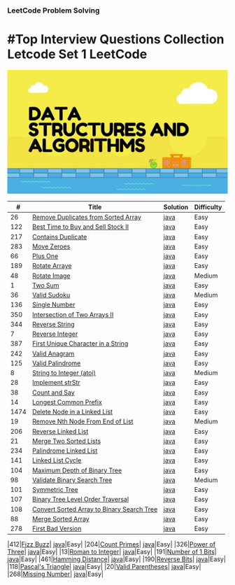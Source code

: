 ### LeetCode Problem Solving
#Top Interview Questions Collection Letcode  Set 1
LeetCode
========
<img src='https://github.com/Ahmedsafwat101/Top_Interview_Questions_Set1/blob/master/dsa.jpeg' title='Problem Solving' width='' alt='Problem Solving' />


| # | Title | Solution | Difficulty |
|---| ----- | -------- | ---------- |
|26|[Remove Duplicates from Sorted Array](https://leetcode.com/problems/remove-duplicates-from-sorted-array/)| [java](https://github.com/Ahmedsafwat101/Top_Interview_Questions_Set1/blob/master/Arrays/RemoveDuplicates.java)|Easy|
|122|[Best Time to Buy and Sell Stock II]( https://leetcode.com/problems/best-time-to-buy-and-sell-stock-ii/)| [java](https://github.com/Ahmedsafwat101/Top_Interview_Questions_Set1/blob/master/Arrays/BestTimeBuySell.java)|Easy|
|217|[Contains Duplicate](https://leetcode.com/problems/contains-duplicate/)| [java](https://github.com/Ahmedsafwat101/Top_Interview_Questions_Set1/blob/master/Arrays/ContainsDuplicate.java)|Easy|
|283|[Move Zeroes](https://leetcode.com/problems/move-zeroes/)| [java](https://github.com/Ahmedsafwat101/Top_Interview_Questions_Set1/blob/master/Arrays/MoveZeroes.java)|Easy|
|66|[Plus One](https://leetcode.com/problems/plus-one/)| [java](https://github.com/Ahmedsafwat101/Top_Interview_Questions_Set1/blob/master/Arrays/PlusOne.java)|Easy|
|189|[Rotate Arraye](https://leetcode.com/problems/rotate-array/)| [java](https://github.com/Ahmedsafwat101/Top_Interview_Questions_Set1/blob/master/Arrays/RotateArray.java)|Easy|
|48|[Rotate Image](https://leetcode.com/problems/rotate-image/)| [java](https://github.com/Ahmedsafwat101/Top_Interview_Questions_Set1/blob/master/Arrays/RotateImage.java)|Medium|
|1|[Two Sum](https://leetcode.com/problems/two-sum/)| [java](https://github.com/Ahmedsafwat101/Top_Interview_Questions_Set1/blob/master/Arrays/TwoSum.java)|Easy|
|36|[Valid Sudoku](https://leetcode.com/problems/valid-sudoku/)| [java](https://github.com/Ahmedsafwat101/Top_Interview_Questions_Set1/blob/master/Arrays/ValidSudoku.java)|Medium|
|136|[Single Number](https://leetcode.com/problems/single-number/)| [java](https://github.com/Ahmedsafwat101/Top_Interview_Questions_Set1/blob/master/Arrays/SingleNumber.java)|Easy|
|350|[Intersection of Two Arrays II](https://leetcode.com/problems/intersection-of-two-arrays-ii/)| [java](https://github.com/Ahmedsafwat101/Top_Interview_Questions_Set1/blob/master/Arrays/IntersectionTwoArraysII.java)|Easy|
|344|[Reverse String](https://leetcode.com/problems/reverse-string/)| [java](https://github.com/Ahmedsafwat101/Top_Interview_Questions_Set1/blob/master/Strings/ReverseString.java)|Easy|
|7|[Reverse Integer](https://leetcode.com/problems/reverse-integer/)| [java](https://github.com/Ahmedsafwat101/Top_Interview_Questions_Set1/blob/master/Strings/ReverseInteger.java)|Easy|
|387|[ First Unique Character in a String](https://leetcode.com/problems/first-unique-character-in-a-string/)| [java](https://github.com/Ahmedsafwat101/Top_Interview_Questions_Set1/blob/master/Strings/FirstUniqueCharacter.java)|Easy|
|242|[ Valid Anagram](https://leetcode.com/problems/valid-anagram/)| [java](https://github.com/Ahmedsafwat101/Top_Interview_Questions_Set1/blob/master/Strings/ValidAnagram.java)|Easy|
|125|[Valid Palindrome](https://leetcode.com/problems/valid-palindrome/)| [java](https://github.com/Ahmedsafwat101/Top_Interview_Questions_Set1/blob/master/Strings/ValidPalindrome.java)|Easy|
|8|[String to Integer (atoi)](https://leetcode.com/problems/string-to-integer-atoi/)| [java](https://github.com/Ahmedsafwat101/Top_Interview_Questions_Set1/blob/master/Strings/Atoi.java)|Medium|
|28|[Implement strStr](https://leetcode.com/problems/implement-strstr/)| [java](https://github.com/Ahmedsafwat101/Top_Interview_Questions_Set1/blob/master/Strings/mplementstrStr.java)|Easy|
|38|[Count and Say](https://leetcode.com/problems/count-and-say/)| [java](https://github.com/Ahmedsafwat101/Top_Interview_Questions_Set1/blob/master/Strings/CountAndSay.java)|Easy|
|14|[Longest Common Prefix](https://leetcode.com/problems/longest-common-prefix/)| [java](https://github.com/Ahmedsafwat101/Top_Interview_Questions_Set1/blob/master/Strings/LongestCommonPrefix.java)|Easy|
|1474|[Delete Node in a Linked List](https://leetcode.com/explore/interview/card/top-interview-questions-easy/93/linked-list/553/)| [java](https://github.com/Ahmedsafwat101/Top_Interview_Questions_Set1/blob/master/LinkedList/DeleteNode.java)|Easy|
|19|[Remove Nth Node From End of List](https://leetcode.com/explore/interview/card/top-interview-questions-easy/93/linked-list/603/)| [java](https://github.com/Ahmedsafwat101/Top_Interview_Questions_Set1/blob/master/LinkedList/RemoveNthNode.java)|Medium|
|206|[Reverse Linked List](https://leetcode.com/explore/interview/card/top-interview-questions-easy/93/linked-list/560/)| [java](https://github.com/Ahmedsafwat101/Top_Interview_Questions_Set1/blob/master/LinkedList/ReverseLinkedList.java)|Easy|
|21|[Merge Two Sorted Lists](https://leetcode.com/explore/interview/card/top-interview-questions-easy/93/linked-list/771/)| [java](https://github.com/Ahmedsafwat101/Top_Interview_Questions_Set1/blob/master/LinkedList/MergeTwoSortedLists.java)|Easy|
|234|[Palindrome Linked List](https://leetcode.com/explore/interview/card/top-interview-questions-easy/93/linked-list/772/)| [java](https://github.com/Ahmedsafwat101/Top_Interview_Questions_Set1/blob/master/LinkedList/PalindromeLinkedList.java)|Easy|
|141|[Linked List Cycle](https://leetcode.com/explore/interview/card/top-interview-questions-easy/93/linked-list/773/)| [java](https://github.com/Ahmedsafwat101/Top_Interview_Questions_Set1/blob/master/LinkedList/LinkedListCycle.java)|Easy|
|104|[Maximum Depth of Binary Tree](https://leetcode.com/explore/interview/card/top-interview-questions-easy/94/trees/555/)| [java](https://github.com/Ahmedsafwat101/Top_Interview_Questions_Set1/blob/master/Trees/MaximumDepthOfBinaryTree.java)|Easy|
|98|[Validate Binary Search Tree](https://leetcode.com/explore/interview/card/top-interview-questions-easy/94/trees/625/)| [java](https://github.com/Ahmedsafwat101/Top_Interview_Questions_Set1/blob/master/Trees/ValidateBinarySearchTree.java)|Medium|
|101|[Symmetric Tree](https://leetcode.com/explore/interview/card/top-interview-questions-easy/94/trees/627/)| [java](https://github.com/Ahmedsafwat101/Top_Interview_Questions_Set1/blob/master/Trees/SymmetricTree.java)|Easy|
|107|[Binary Tree Level Order Traversal](https://leetcode.com/explore/interview/card/top-interview-questions-easy/94/trees/628/)| [java](https://github.com/Ahmedsafwat101/Top_Interview_Questions_Set1/blob/master/Trees/BinaryTreeLevelOrderTraversal.java)|Easy|
|108|[Convert Sorted Array to Binary Search Tree](https://leetcode.com/explore/interview/card/top-interview-questions-easy/94/trees/631/)| [java](https://github.com/Ahmedsafwat101/Top_Interview_Questions_Set1/blob/master/Trees/ConvertSortedArrayBinarySearchTree.java)|Easy|
|88|[Merge Sorted Array](https://leetcode.com/explore/interview/card/top-interview-questions-easy/96/sorting-and-searching/587/)| [java](https://github.com/Ahmedsafwat101/Top_Interview_Questions_Set1/blob/master/SortingAndSearching/MergeSortedArray.java)|Easy|
|278|[First Bad Version](https://leetcode.com/explore/interview/card/top-interview-questions-easy/96/sorting-and-searching/774/)| [java](https://github.com/Ahmedsafwat101/Top_Interview_Questions_Set1/blob/master/SortingAndSearching/FirstBadVersion.java)|Easy|

|412|[Fizz Buzz](https://leetcode.com/explore/interview/card/top-interview-questions-easy/102/math/743/)| [java](https://github.com/Ahmedsafwat101/Top_Interview_Questions_Set1/blob/master/Math/FizzBuzz.java)|Easy|
|204|[Count Primes](https://leetcode.com/explore/interview/card/top-interview-questions-easy/102/math/744/)| [java](https://github.com/Ahmedsafwat101/Top_Interview_Questions_Set1/blob/master/Math/CountPrimes.java)|Easy|
|326|[Power of Three](https://leetcode.com/explore/interview/card/top-interview-questions-easy/102/math/745/)| [java](https://github.com/Ahmedsafwat101/Top_Interview_Questions_Set1/blob/master/Math/PowerThree.java)|Easy|
|13|[Roman to Integer](https://leetcode.com/explore/interview/card/top-interview-questions-easy/102/math/878/)| [java](https://github.com/Ahmedsafwat101/Top_Interview_Questions_Set1/blob/master/Math/RomanToInteger.java)|Easy|
|191|[Number of 1 Bits](https://leetcode.com/explore/interview/card/top-interview-questions-easy/99/others/565/)| [java](https://github.com/Ahmedsafwat101/Top_Interview_Questions_Set1/blob/master/Others/Number1Bits.java)|Easy|
|461|[Hamming Distance](https://leetcode.com/explore/interview/card/top-interview-questions-easy/99/others/762/)| [java](https://github.com/Ahmedsafwat101/Top_Interview_Questions_Set1/blob/master/Others/HammingDistance.java)|Easy|
|190|[Reverse Bits](https://leetcode.com/explore/interview/card/top-interview-questions-easy/99/others/648/)| [java](https://github.com/Ahmedsafwat101/Top_Interview_Questions_Set1/blob/master/Others/ReverseBits.java)|Easy|
|118|[Pascal's Triangle](https://leetcode.com/explore/interview/card/top-interview-questions-easy/99/others/601/)| [java](https://github.com/Ahmedsafwat101/Top_Interview_Questions_Set1/blob/master/Others/PascalsTriangle.java)|Easy|
|20|[Valid Parentheses](https://leetcode.com/explore/interview/card/top-interview-questions-easy/99/others/721/)| [java](https://github.com/Ahmedsafwat101/Top_Interview_Questions_Set1/blob/master/Others/ValidParentheses.java)|Easy|
|268|[Missing Number](https://leetcode.com/explore/interview/card/top-interview-questions-easy/99/others/722/)| [java](https://github.com/Ahmedsafwat101/Top_Interview_Questions_Set1/blob/master/Others/MissingNumber.java)|Easy|











